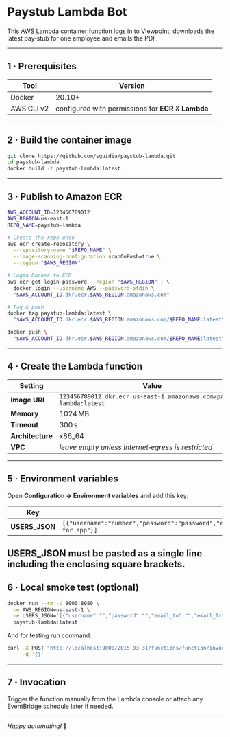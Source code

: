 
# Paystub Lambda Bot

This AWS Lambda container function logs in to Viewpoint, downloads the latest pay‑stub for one employee and emails the PDF.

---

## 1 · Prerequisites

| Tool | Version |
|------|---------|
| Docker | 20.10+ |
| AWS CLI v2 | configured with permissions for **ECR** & **Lambda** |

---

## 2 · Build the container image

```bash
git clone https://github.com/sguidia/paystub-lambda.git
cd paystub-lambda
docker build -t paystub-lambda:latest .
```

---

## 3 · Publish to Amazon ECR

```bash
AWS_ACCOUNT_ID=123456789012
AWS_REGION=us‑east‑1
REPO_NAME=paystub-lambda

# Create the repo once
aws ecr create-repository \
  --repository-name "$REPO_NAME" \
  --image-scanning-configuration scanOnPush=true \
  --region "$AWS_REGION"

# Login Docker to ECR
aws ecr get-login-password --region "$AWS_REGION" | \
  docker login --username AWS --password-stdin \
  "$AWS_ACCOUNT_ID.dkr.ecr.$AWS_REGION.amazonaws.com"

# Tag & push
docker tag paystub-lambda:latest \
  "$AWS_ACCOUNT_ID.dkr.ecr.$AWS_REGION.amazonaws.com/$REPO_NAME:latest"

docker push \
  "$AWS_ACCOUNT_ID.dkr.ecr.$AWS_REGION.amazonaws.com/$REPO_NAME:latest"
```

---

## 4 · Create the Lambda function

| Setting | Value |
|---------|-------|
| **Image URI** | `123456789012.dkr.ecr.us‑east‑1.amazonaws.com/paystub-lambda:latest` |
| **Memory** | 1024 MB |
| **Timeout** | 300 s |
| **Architecture** | x86_64 |
| **VPC** | *leave empty unless Internet‑egress is restricted* |
---

## 5 · Environment variables

Open **Configuration → Environment variables** and add this key:

| Key | Value |
|-----|-------|
| **USERS_JSON** | `[{"username":"number","password":"password","email_to":"your_email","email_from":"your_email","email_pass":"password for app"}]` |


**USERS_JSON** must be pasted as a single line including the enclosing square brackets.
---

## 6 · Local smoke test (optional)

```bash
docker run --rm -p 9000:8080 \
  -e AWS_REGION=us-east-1 \
  -e USERS_JSON='[{"username":"","password":"","email_to":"","email_from":"","email_pass":""}]' \
  paystub-lambda:latest
```

And for testing run command:
```bash
curl -X POST "http://localhost:9000/2015-03-31/functions/function/invocations" \
     -d '{}'
```

---

## 7 · Invocation

Trigger the function manually from the Lambda console or attach any EventBridge schedule later if needed.

---

*Happy automating!* 🚀